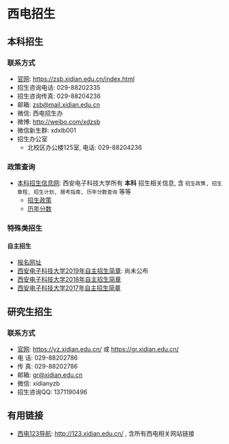 
# 西电招生

## 本科招生

### 联系方式

- [官网](https://zsb.xidian.edu.cn/index.html): https://zsb.xidian.edu.cn/index.html
- 招生咨询电话: 029-88202335 
- 招生咨询传真: 029-88204236
- 邮箱: zsb@mail.xidian.edu.cn
- 微信: 西电招生办
- 微博: http://weibo.com/xdzsb
- 微信新生群: xdxlb001
- 招生办公室
   - 北校区办公楼125室, 电话: 029-88204236

### 政策查询

- [本科招生信息网](https://zsb.xidian.edu.cn/index.html): 西安电子科技大学所有 **本科** 招生相关信息, 含 ``招生政策, 招生章程, 招生计划, 报考指南, 历年分数查询`` 等等
   - [招生政策](https://zsb.xidian.edu.cn/html/zsxx/zszhc/)
   - [历年分数](https://zsb.xidian.edu.cn/html/zsxx/lnfs/)

### 特殊类招生

#### 自主招生

- [报名网址](https://gaokao.chsi.com.cn/zzbm/)
- [西安电子科技大学2019年自主招生简章](): 尚未公布
- [西安电子科技大学2018年自主招生简章](https://zsb.xidian.edu.cn/html/zsxx/zszhc/2018/0321/1000.html)
- [西安电子科技大学2017年自主招生简章](https://zsb.xidian.edu.cn/html/zsxx/zszhc/2017/0317/889.html)




## 研究生招生

### 联系方式


- [官网](https://gr.xidian.edu.cn/): https://yz.xidian.edu.cn/ 或 https://gr.xidian.edu.cn/
- 电 话: 029-88202786
- 传 真: 029-88202786
- 邮箱: gr@xidian.edu.cn
- 微信: xidianyzb
- 招生咨询QQ: 1371190496



## 有用链接

- [西电123导航](http://123.xidian.edu.cn/): http://123.xidian.edu.cn/ , 含所有西电相关网站链接


